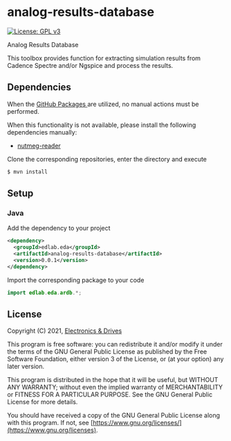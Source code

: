 # analog-results-database
[![License: GPL v3](https://img.shields.io/badge/License-GPLv3-blue.svg)](https://www.gnu.org/licenses/gpl-3.0)

Analog Results Database

This toolbox provides function for extracting simulation results
from Cadence Spectre and/or Ngspice and process the results.

## Dependencies

When the [GitHub Packages ](https://docs.github.com/en/packages/working-with-a-github-packages-registry/working-with-the-apache-maven-registry) 
are utilized, no manual actions must be performed.

When this functionality is not available, please
install the following dependencies manually:

- [nutmeg-reader](https://github.com/electronics-and-drives/nutmeg-reader) 

Clone the corresponding repositories, enter the directory and execute

```bash
$ mvn install
```
## Setup

### Java
Add the dependency to your project

```xml
<dependency>
  <groupId>edlab.eda</groupId>
  <artifactId>analog-results-database</artifactId>
  <version>0.0.1</version>
</dependency>
```

Import the corresponding package to your code
```java
import edlab.eda.ardb.*;
```

## License

Copyright (C) 2021, [Electronics & Drives](https://www.electronics-and-drives.de/)

This program is free software: you can redistribute it and/or modify
it under the terms of the GNU General Public License as published by
the Free Software Foundation, either version 3 of the License, or
(at your option) any later version.

This program is distributed in the hope that it will be useful,
but WITHOUT ANY WARRANTY; without even the implied warranty of
MERCHANTABILITY or FITNESS FOR A PARTICULAR PURPOSE.  See the
GNU General Public License for more details.

You should have received a copy of the GNU General Public License
along with this program. If not, see 
[https://www.gnu.org/licenses/](https://www.gnu.org/licenses).
